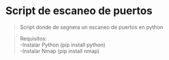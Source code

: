 # Script de escaneo de puertos
> Script donde de segnera un escaneo de puertos en python

>Requisitos: <br>
>-Instalar Python (pip install python)<br>
>-Instalar Nmap (pip install nmap)<br>

